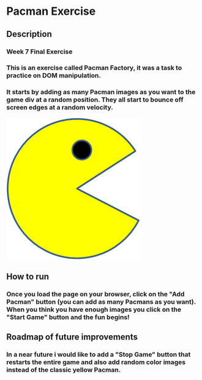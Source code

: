 # Pacman Exercise

## Description
### Week 7 Final Exercise
### This is an exercise called Pacman Factory, it was a task to practice on DOM manipulation. 
### It starts by adding as many Pacman images as you want to the game div at a random position. They all start to bounce off screen edges at a random velocity.
<img src="./images/PacMan1.png">

## How to run
### Once you load the page on your browser, click on the "Add Pacman" button (you can add as many Pacmans as you want). When you think you have enough images you click on the "Start Game" button and the fun begins!

## Roadmap of future improvements
### In a near future i would like to add a "Stop Game" button that restarts the entire game and also add random color images instead of the classic yellow Pacman.
